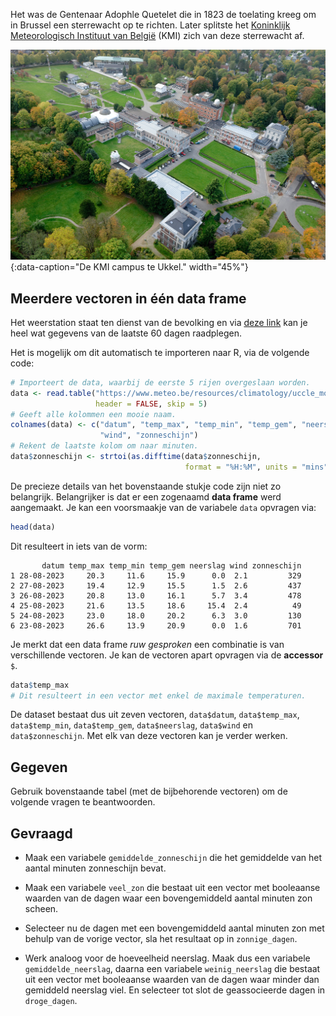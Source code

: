 Het was de Gentenaar <a hreft="https://nl.wikipedia.org/wiki/Adolphe_Quetelet" target="_blank">Adophle Quetelet</a> die in 1823 de toelating kreeg om in Brussel een sterrewacht op te richten. Later splitste het <a href="https://nl.wikipedia.org/wiki/Koninklijk_Meteorologisch_Instituut_van_Belgi%C3%AB" target="_blank">Koninklijk Meteorologisch Instituut van België</a> (KMI) zich van deze sterrewacht af.

![De KMI campus te Ukkel.](media/ukkel.jpg "De KMI campus te Ukkel."){:data-caption="De KMI campus te Ukkel." width="45%"}

## Meerdere vectoren in één data frame
Het weerstation staat ten dienst van de bevolking en via <a href="https://www.meteo.be/resources/climatology/uccle_month/Ukkel_waarnemingen.txt" target="_blank">deze link</a> kan je heel wat gegevens van de laatste 60 dagen raadplegen.

Het is mogelijk om dit automatisch te importeren naar R, via de volgende code:

```R
# Importeert de data, waarbij de eerste 5 rijen overgeslaan worden.
data <- read.table("https://www.meteo.be/resources/climatology/uccle_month/Ukkel_waarnemingen.txt",
                   header = FALSE, skip = 5)
# Geeft alle kolommen een mooie naam.
colnames(data) <- c("datum", "temp_max", "temp_min", "temp_gem", "neerslag",
                    "wind", "zonneschijn")
# Rekent de laatste kolom om naar minuten.
data$zonneschijn <- strtoi(as.difftime(data$zonneschijn,
                                       format = "%H:%M", units = "mins"))
```

De precieze details van het bovenstaande stukje code zijn niet zo belangrijk. Belangrijker is dat er een zogenaamd **data frame** werd aangemaakt.
Je kan een voorsmaakje van de variabele `data` opvragen via:

```R
head(data)
```

Dit resulteert in iets van de vorm:

```
       datum temp_max temp_min temp_gem neerslag wind zonneschijn
1 28-08-2023     20.3     11.6     15.9      0.0  2.1         329
2 27-08-2023     19.4     12.9     15.5      1.5  2.6         437
3 26-08-2023     20.8     13.0     16.1      5.7  3.4         478
4 25-08-2023     21.6     13.5     18.6     15.4  2.4          49
5 24-08-2023     23.0     18.0     20.2      6.3  3.0         130
6 23-08-2023     26.6     13.9     20.9      0.0  1.6         701
```

Je merkt dat een data frame *ruw gesproken* een combinatie is van verschillende vectoren. Je kan de vectoren apart opvragen via de **accessor** `$`.

```R
data$temp_max
# Dit resulteert in een vector met enkel de maximale temperaturen.
```

De dataset bestaat dus uit zeven vectoren, `data$datum`, `data$temp_max`, `data$temp_min`, `data$temp_gem`, `data$neerslag`, `data$wind` en `data$zonneschijn`. Met elk van deze vectoren kan je verder werken.

## Gegeven

Gebruik bovenstaande tabel (met de bijbehorende vectoren) om de volgende vragen te beantwoorden.

## Gevraagd

- Maak een variabele `gemiddelde_zonneschijn` die het gemiddelde van het aantal minuten zonneschijn bevat.

- Maak een variabele `veel_zon` die bestaat uit een vector met booleaanse waarden van de dagen waar een bovengemiddeld aantal minuten zon scheen.

- Selecteer nu de dagen met een bovengemiddeld aantal minuten zon met behulp van de vorige vector, sla het resultaat op in `zonnige_dagen`.

- Werk analoog voor de hoeveelheid neerslag. Maak dus een variabele `gemiddelde_neerslag`, daarna een variabele `weinig_neerslag` die bestaat uit een vector met booleaanse waarden van de dagen waar minder dan gemiddeld neerslag viel. En selecteer tot slot de geassocieerde dagen in `droge_dagen`.
